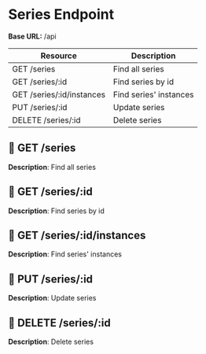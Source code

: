 # Series Endpoint

**Base URL:** /api

| Resource  | Description  |
| ------------ | ------------ |
| GET /series  | Find all series  |
| GET /series/:id  | Find series by id  |
| GET /series/:id/instances  | Find series' instances  |
| PUT /series/:id  | Update series |
| DELETE /series/:id  | Delete series |

## :green_book: GET /series
**Description**: Find all series

## :green_book: GET /series/:id
**Description**: Find series by id

## :green_book: GET /series/:id/instances
**Description**: Find series' instances

## :green_book: PUT /series/:id
**Description**: Update series

## :green_book: DELETE /series/:id
**Description**: Delete series
